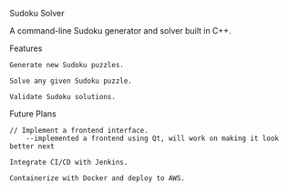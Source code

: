 Sudoku Solver

A command-line Sudoku generator and solver built in C++.

Features

    Generate new Sudoku puzzles.

    Solve any given Sudoku puzzle.

    Validate Sudoku solutions. 


Future Plans

    // Implement a frontend interface.
        --implemented a frontend using Qt, will work on making it look better next

    Integrate CI/CD with Jenkins.

    Containerize with Docker and deploy to AWS.